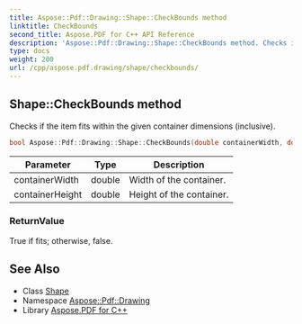 ```yaml
---
title: Aspose::Pdf::Drawing::Shape::CheckBounds method
linktitle: CheckBounds
second_title: Aspose.PDF for C++ API Reference
description: 'Aspose::Pdf::Drawing::Shape::CheckBounds method. Checks if the item fits within the given container dimensions (inclusive) in C++.'
type: docs
weight: 200
url: /cpp/aspose.pdf.drawing/shape/checkbounds/
---
```

## Shape::CheckBounds method


Checks if the item fits within the given container dimensions (inclusive).

```cpp
bool Aspose::Pdf::Drawing::Shape::CheckBounds(double containerWidth, double containerHeight) override
```


| Parameter | Type | Description |
| --- | --- | --- |
| containerWidth | double | Width of the container. |
| containerHeight | double | Height of the container. |

### ReturnValue

True if fits; otherwise, false.

## See Also

* Class [Shape](../)
* Namespace [Aspose::Pdf::Drawing](../../)
* Library [Aspose.PDF for C++](../../../)

